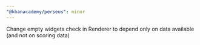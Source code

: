 ```yaml
---
"@khanacademy/perseus": minor
---
```


Change empty widgets check in Renderer to depend only on data available (and not on scoring data)
